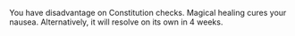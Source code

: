 You have disadvantage on Constitution checks. Magical healing cures your nausea.
Alternatively, it will resolve on its own in 4 weeks.